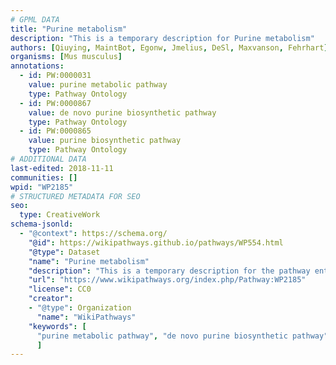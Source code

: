 ```yaml
---
# GPML DATA
title: "Purine metabolism"
description: "This is a temporary description for Purine metabolism"
authors: [Qiuying, MaintBot, Egonw, Jmelius, DeSl, Maxvanson, Fehrhart]
organisms: [Mus musculus]
annotations:
  - id: PW:0000031
    value: purine metabolic pathway
    type: Pathway Ontology
  - id: PW:0000867
    value: de novo purine biosynthetic pathway
    type: Pathway Ontology
  - id: PW:0000865
    value: purine biosynthetic pathway
    type: Pathway Ontology
# ADDITIONAL DATA
last-edited: 2018-11-11
communities: []
wpid: "WP2185"
# STRUCTURED METADATA FOR SEO
seo:
  type: CreativeWork
schema-jsonld:
  - "@context": https://schema.org/
    "@id": https://wikipathways.github.io/pathways/WP554.html
    "@type": Dataset
    "name": "Purine metabolism"
    "description": "This is a temporary description for the pathway entitled: Purine metabolism"
    "url": "https://www.wikipathways.org/index.php/Pathway:WP2185"
    "license": CC0
    "creator":
    - "@type": Organization
      "name": "WikiPathways"
    "keywords": [
      "purine metabolic pathway", "de novo purine biosynthetic pathway", "purine biosynthetic pathway",
      ]
---
```


